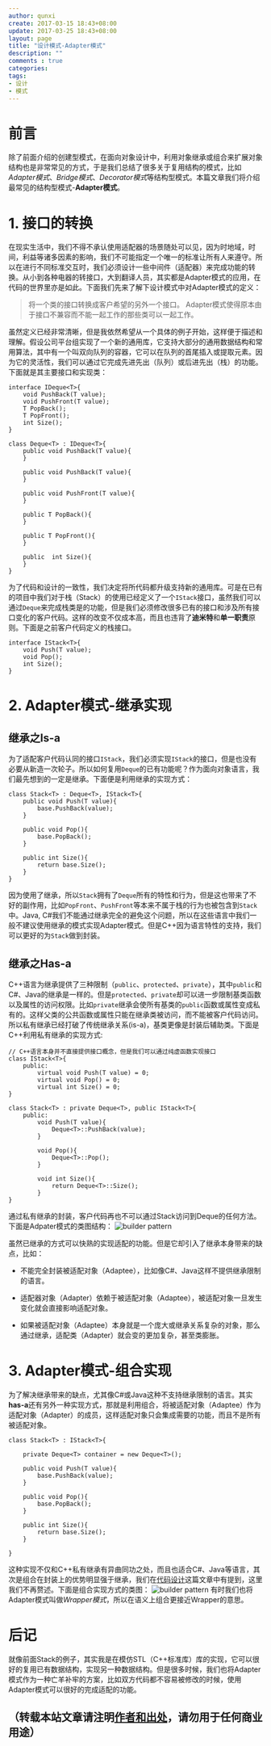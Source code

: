 ```yaml
---
author: qunxi
create: 2017-03-15 18:43+08:00
update: 2017-03-25 18:43+08:00
layout: page
title: "设计模式-Adapter模式"
description: ""
comments : true
categories:
tags:
- 设计
- 模式
---
```


# 前言

除了前面介绍的创建型模式，在面向对象设计中，利用对象继承或组合来扩展对象结构也是非常常见的方式，于是我们总结了很多关于复用结构的模式，比如*Adapter模式*、*Bridge模式*、*Decorator模式*等结构型模式。本篇文章我们将介绍最常见的结构型模式-**Adapter模式**。
<!--more-->

# 1. 接口的转换

在现实生活中，我们不得不承认使用适配器的场景随处可以见，因为时地域，时间，利益等诸多因素的影响，我们不可能指定一个唯一的标准让所有人来遵守。所以在进行不同标准交互时，我们必须设计一些中间件（适配器）来完成功能的转换。从小到各种电器的转接口，大到翻译人员，其实都是Adapter模式的应用，在代码的世界里亦是如此。下面我们先来了解下设计模式中对Adapter模式的定义：

> 将一个类的接口转换成客户希望的另外一个接口。 Adapter模式使得原本由于接口不兼容而不能一起工作的那些类可以一起工作。

虽然定义已经非常清晰，但是我依然希望从一个具体的例子开始，这样便于描述和理解。假设公司平台组实现了一个新的通用库，它支持大部分的通用数据结构和常用算法，其中有一个叫双向队列的容器，它可以在队列的首尾插入或提取元素。因为它的灵活性，我们可以通过它完成先进先出（队列）或后进先出（栈）的功能。下面就是其主要接口和实现类：

```
interface IDeque<T>{
    void PushBack(T value);
    void PushFront(T value);
    T PopBack();
    T PopFront();
    int Size(); 
}

class Deque<T> : IDeque<T>{
    public void PushBack(T value){
    }
    
    public void PushBack(T value){
    }

    public void PushFront(T value){
    }
    
    public T PopBack(){
    }

    public T PopFront(){
    }

    public  int Size(){
    }
}
```

为了代码和设计的一致性，我们决定将所代码都升级支持新的通用库。可是在已有的项目中我们对于栈（Stack）的使用已经定义了一个`IStack`接口，虽然我们可以通过`Deque`来完成栈类是的功能，但是我们必须修改很多已有的接口和涉及所有接口变化的客户代码。这样的改变不仅成本高，而且也违背了**迪米特**和**单一职责**原则。下面是之前客户代码定义的栈接口。

```
interface IStack<T>{
    void Push(T value);
    void Pop();
    int Size();
}
```

# 2. Adapter模式-继承实现

## 继承之Is-a

为了适配客户代码认同的接口`IStack`，我们必须实现`IStack`的接口，但是也没有必要从新造一次轮子。所以如何复用`Deque`的已有功能呢？作为面向对象语言，我们最先想到的一定是继承。下面便是利用继承的实现方式：

```
class Stack<T> : Deque<T>, IStack<T>{
    public void Push(T value){
        base.PushBack(value);
    }

    public void Pop(){
        base.PopBack();
    }

    public int Size(){
        return base.Size();
    }
}
```
因为使用了继承，所以`Stack`拥有了`Deque`所有的特性和行为，但是这也带来了不好的副作用，比如`PopFront`、`PushFront`等本来不属于栈的行为也被包含到`Stack`中。Java, C#我们不能通过继承完全的避免这个问题，所以在这些语言中我们一般不建议使用继承的模式实现Adapter模式。但是C++因为语言特性的支持，我们可以更好的为`Stack`做到封装。

## 继承之Has-a

C++语言为继承提供了三种限制（`public`、`protected`、`private`），其中`public`和C#、Java的继承是一样的。但是`protected`、`private`却可以进一步限制基类函数以及属性的访问权限。比如`private`继承会使所有基类的`public`函数或属性变成私有的。这样父类的公共函数或属性只能在继承类被访问，而不能被客户代码访问。所以私有继承已经打破了传统继承关系(is-a)，基类更像是封装后辅助类。下面是C++利用私有继承的实现方式:

```
// C++语言本身并不直接提供接口概念，但是我们可以通过纯虚函数实现接口
class IStack<T>{
    public:
        virtual void Push(T value) = 0;
        virtual void Pop() = 0;
        virtual int Size() = 0;
}

class Stack<T> : private Deque<T>, public IStack<T>{
    public:
        void Push(T value){
            Deque<T>::PushBack(value);
        }

        void Pop(){
            Deque<T>::Pop();
        }

        void int Size(){
            return Deque<T>::Size();
        }
}
```

通过私有继承的封装，客户代码再也不可以通过Stack访问到Deque的任何方法。下面是Adpater模式的类图结构：
![builder pattern](\post-images\2017_3_25_class_adapter_pattern.png)


虽然已继承的方式可以快熟的实现适配的功能。但是它却引入了继承本身带来的缺点，比如：

* 不能完全封装被适配对象（Adaptee），比如像C#、Java这样不提供继承限制的语言。

* 适配器对象（Adapter）依赖于被适配对象（Adaptee），被适配对象一旦发生变化就会直接影响适配对象。

* 如果被适配对象（Adaptee）本身就是一个庞大或继承关系复杂的对象，那么通过继承，适配类（Adapter）就会变的更加复杂，甚至类膨胀。


# 3. Adapter模式-组合实现

为了解决继承带来的缺点，尤其像C#或Java这种不支持继承限制的语言。其实**has-a**还有另外一种实现方式，那就是利用组合，将被适配对象（Adaptee）作为适配对象（Adapter）的成员，这样适配对象只会集成需要的功能，而且不是所有被适配对象。

```
class Stack<T> : IStack<T>{
    
    private Deque<T> container = new Deque<T>();

    public void Push(T value){
        base.PushBack(value);
    }

    public void Pop(){
        base.PopBack();
    }

    public int Size(){
        return base.Size();
    }
     
}
```
这种实现不仅和C++私有继承有异曲同功之处，而且也适合C#、Java等语言，其次是组合在封装上的优势明显强于继承，我们在[代码设计](https://qunxi.github.io/2017/01/30/object-oriented-design.html)这篇文章中有提到，这里我们不再赘述。下面是组合实现方式的类图：
![builder pattern](\post-images\2017_3_25_object_adapter_pattern.png)
有时我们也将Adapter模式叫做*Wrapper模式*，所以在语义上组合更接近Wrapper的意思。

# 后记

就像前面Stack的例子，其实我是在模仿STL（C++标准库）库的实现，它可以很好的复用已有数据结构，实现另一种数据结构。但是很多时候，我们也将Adapter模式作为一种亡羊补牢的方案，比如双方代码都不容易被修改的时候，使用Adapter模式可以很好的完成适配的功能。

## （转载本站文章请注明[作者和出处](https://qunxi.github.io/)，请勿用于任何商业用途）
